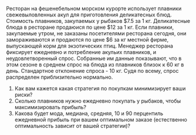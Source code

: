 
Ресторан на фешенебельном морском курорте использует плавники свежевыловленных акул
для приготовления деликатесных блюд.
Стоимость плавников, закупаемых у рыбаков $7.5 за 1 кг.
Деликатесные блюда в ресторане продаюися по цене $12 за 1 кг.
Если плавники, закупаемые утром, не заказаны посетителями ресторана сегодня, они
замораживаются и продаются по цене $6 за кг местной фирме, выпускающей корм для
экзотических птиц.
Менеджер ресторана фиксирует ежедневно и потребление акульих плавников, и
неудовлетворенный спрос.
Собранные им данные показывают, что в этом сезоне в среднем спрос на блюда из
плавников близок к 60 кг в день. Стандартное отклонение спроса - 10 кг. Судя по всему,
спрос распределен приблизительно нормально.
1. Как вам кажется какая стратегия по покупкам минимизирует ваши риски?
2. Сколько плавников нужно ежедневно покупать у рыбаков, чтобы максимизировать
прибыль?
3. Какова будет мода, медиана, средняя, 10 и 90 перцентиль ежедневной прибыль при вашем
оптимальном заказе (естественно оптимальность зависит от вашей стратегии)? 

